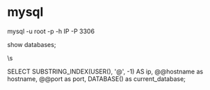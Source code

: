 # mysql

mysql -u root -p -h IP -P 3306

show databases;

\s

SELECT SUBSTRING_INDEX(USER(), '@', -1) AS ip,  @@hostname as hostname, @@port as port, DATABASE() as current_database;
